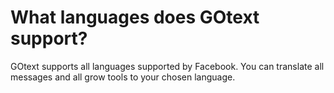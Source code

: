 # What languages does GOtext support?

GOtext supports all languages supported by Facebook. You can translate all messages and all grow tools to your chosen language.

